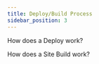 ```yaml
---
title: Deploy/Build Process
sidebar_position: 3
---
```


How does a Deploy work?

How does a Site Build work?
